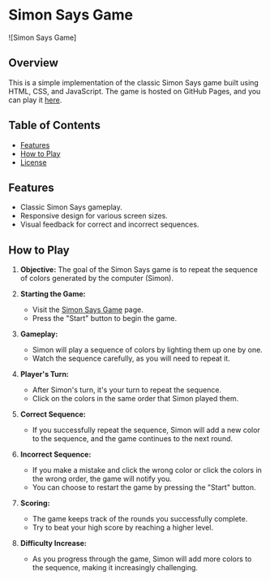 # Simon Says Game

![Simon Says Game]

## Overview

This is a simple implementation of the classic Simon Says game built using HTML, CSS, and JavaScript. The game is hosted on GitHub Pages, and you can play it [here](https://suyashgaurav.github.io/Simon-game/).

## Table of Contents

- [Features](#features)
- [How to Play](#how-to-play)
- [License](#license)

## Features

- Classic Simon Says gameplay.
- Responsive design for various screen sizes.
- Visual feedback for correct and incorrect sequences.

## How to Play

1. **Objective:** The goal of the Simon Says game is to repeat the sequence of colors generated by the computer (Simon).

2. **Starting the Game:**
   - Visit the [Simon Says Game](https://suyashgaurav.github.io/Simon-game/) page.
   - Press the "Start" button to begin the game.

3. **Gameplay:**
   - Simon will play a sequence of colors by lighting them up one by one.
   - Watch the sequence carefully, as you will need to repeat it.

4. **Player's Turn:**
   - After Simon's turn, it's your turn to repeat the sequence.
   - Click on the colors in the same order that Simon played them.

5. **Correct Sequence:**
   - If you successfully repeat the sequence, Simon will add a new color to the sequence, and the game continues to the next round.

6. **Incorrect Sequence:**
   - If you make a mistake and click the wrong color or click the colors in the wrong order, the game will notify you.
   - You can choose to restart the game by pressing the "Start" button.

7. **Scoring:**
   - The game keeps track of the rounds you successfully complete.
   - Try to beat your high score by reaching a higher level.

8. **Difficulty Increase:**
   - As you progress through the game, Simon will add more colors to the sequence, making it increasingly challenging.
